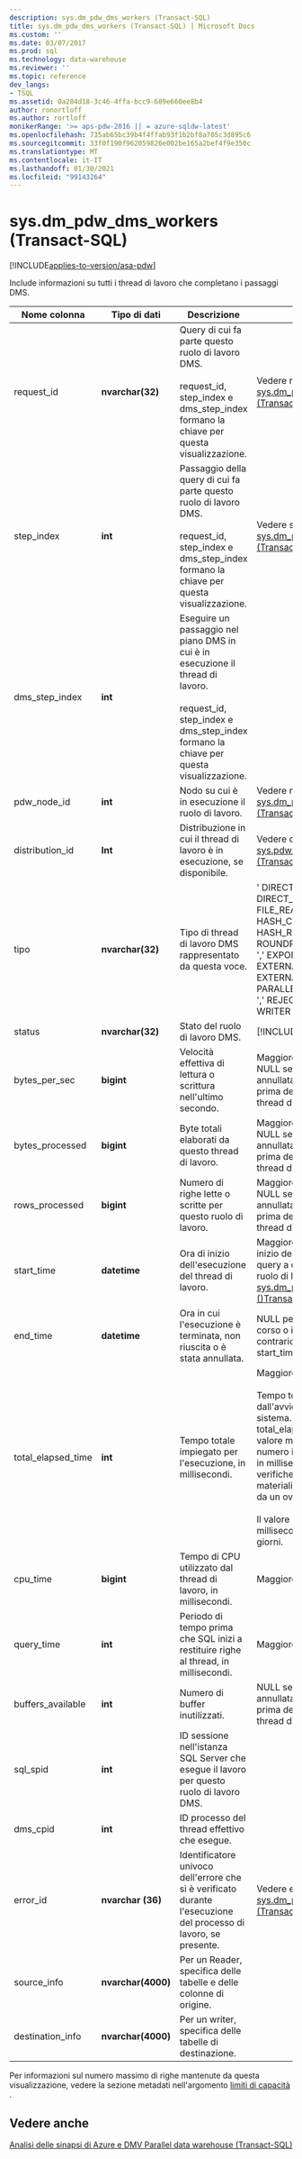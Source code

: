 ```yaml
---
description: sys.dm_pdw_dms_workers (Transact-SQL)
title: sys.dm_pdw_dms_workers (Transact-SQL) | Microsoft Docs
ms.custom: ''
ms.date: 03/07/2017
ms.prod: sql
ms.technology: data-warehouse
ms.reviewer: ''
ms.topic: reference
dev_langs:
- TSQL
ms.assetid: 0a284d18-3c46-4ffa-bcc9-689e660ee8b4
author: ronortloff
ms.author: rortloff
monikerRange: '>= aps-pdw-2016 || = azure-sqldw-latest'
ms.openlocfilehash: 735ab65bc39b4f4ffab93f1b2bf8a705c3d895c6
ms.sourcegitcommit: 33f0f190f962059826e002be165a2bef4f9e350c
ms.translationtype: MT
ms.contentlocale: it-IT
ms.lasthandoff: 01/30/2021
ms.locfileid: "99143264"
---
```

# <a name="sysdm_pdw_dms_workers-transact-sql"></a>sys.dm_pdw_dms_workers (Transact-SQL)
[!INCLUDE[applies-to-version/asa-pdw](../../includes/applies-to-version/asa-pdw.md)]

  Include informazioni su tutti i thread di lavoro che completano i passaggi DMS.  
  
|Nome colonna|Tipo di dati|Descrizione|Range|  
|-----------------|---------------|-----------------|-----------|  
|request_id|**nvarchar(32)**|Query di cui fa parte questo ruolo di lavoro DMS.<br /><br /> request_id, step_index e dms_step_index formano la chiave per questa visualizzazione.|Vedere request_id in [sys.dm_pdw_exec_requests &#40;Transact-SQL&#41;](../../relational-databases/system-dynamic-management-views/sys-dm-pdw-exec-requests-transact-sql.md).|  
|step_index|**int**|Passaggio della query di cui fa parte questo ruolo di lavoro DMS.<br /><br /> request_id, step_index e dms_step_index formano la chiave per questa visualizzazione.|Vedere step_index in [sys.dm_pdw_request_steps &#40;Transact-SQL&#41;](../../relational-databases/system-dynamic-management-views/sys-dm-pdw-request-steps-transact-sql.md).|  
|dms_step_index|**int**|Eseguire un passaggio nel piano DMS in cui è in esecuzione il thread di lavoro.<br /><br /> request_id, step_index e dms_step_index formano la chiave per questa visualizzazione.||  
|pdw_node_id|**int**|Nodo su cui è in esecuzione il ruolo di lavoro.|Vedere node_id in [sys.dm_pdw_nodes &#40;Transact-SQL&#41;](../../relational-databases/system-dynamic-management-views/sys-dm-pdw-nodes-transact-sql.md).|  
|distribution_id|**Int**|Distribuzione in cui il thread di lavoro è in esecuzione, se disponibile.|Vedere distribution_id in [sys.pdw_distributions &#40;Transact-SQL&#41;](../../relational-databases/system-catalog-views/sys-pdw-distributions-transact-sql.md).|  
|tipo|**nvarchar(32)**|Tipo di thread di lavoro DMS rappresentato da questa voce.|' DIRECT_CONVERTER ',' DIRECT_READER ',' FILE_READER ',' HASH_CONVERTER ',' HASH_READER ',' ROUNDROBIN_CONVERTER ',' EXPORT_READER ',' EXTERNAL_READER ',' EXTERNAL_WRITER ',' PARALLEL_COPY_READER ',' REJECT_WRITER ',' WRITER '|  
|status|**nvarchar(32)**|Stato del ruolo di lavoro DMS.|[!INCLUDE[ssInfoNA](../../includes/ssinfona-md.md)]|  
|bytes_per_sec|**bigint**|Velocità effettiva di lettura o scrittura nell'ultimo secondo.|Maggiore o uguale a 0. NULL se la query è stata annullata o non riuscita prima dell'esecuzione del thread di lavoro.|  
|bytes_processed|**bigint**|Byte totali elaborati da questo thread di lavoro.|Maggiore o uguale a 0. NULL se la query è stata annullata o non riuscita prima dell'esecuzione del thread di lavoro.|  
|rows_processed|**bigint**|Numero di righe lette o scritte per questo ruolo di lavoro.|Maggiore o uguale a 0. NULL se la query è stata annullata o non riuscita prima dell'esecuzione del thread di lavoro.|  
|start_time|**datetime**|Ora di inizio dell'esecuzione del thread di lavoro.|Maggiore o uguale all'ora di inizio del passaggio della query a cui appartiene il ruolo di lavoro. Vedere [sys.dm_pdw_request_steps &#40;&#41;Transact-SQL ](../../relational-databases/system-dynamic-management-views/sys-dm-pdw-request-steps-transact-sql.md).|  
|end_time|**datetime**|Ora in cui l'esecuzione è terminata, non riuscita o è stata annullata.|NULL per i ruoli di lavoro in corso o in coda. In caso contrario, maggiore di start_time.|  
|total_elapsed_time|**int**|Tempo totale impiegato per l'esecuzione, in millisecondi.|Maggiore o uguale a 0.<br /><br /> Tempo totale trascorso dall'avvio o dal riavvio del sistema. Se total_elapsed_time supera il valore massimo per un numero intero (24,8 giorni in millisecondi), si verificherà un errore di materializzazione causato da un overflow.<br /><br /> Il valore massimo in millisecondi equivale a 24,8 giorni.|  
|cpu_time|**bigint**|Tempo di CPU utilizzato dal thread di lavoro, in millisecondi.|Maggiore o uguale a 0.|  
|query_time|**int**|Periodo di tempo prima che SQL inizi a restituire righe al thread, in millisecondi.|Maggiore o uguale a 0.|  
|buffers_available|**int**|Numero di buffer inutilizzati.| NULL se la query è stata annullata o non riuscita prima dell'esecuzione del thread di lavoro.|  
|sql_spid|**int**|ID sessione nell'istanza SQL Server che esegue il lavoro per questo ruolo di lavoro DMS.||  
|dms_cpid|**int**|ID processo del thread effettivo che esegue.||  
|error_id|**nvarchar (36)**|Identificatore univoco dell'errore che si è verificato durante l'esecuzione del processo di lavoro, se presente.|Vedere error_id in [sys.dm_pdw_request_steps &#40;Transact-SQL&#41;](../../relational-databases/system-dynamic-management-views/sys-dm-pdw-request-steps-transact-sql.md).|  
|source_info|**nvarchar(4000)**|Per un Reader, specifica delle tabelle e delle colonne di origine.||  
|destination_info|**nvarchar(4000)**|Per un writer, specifica delle tabelle di destinazione.||  
  
 Per informazioni sul numero massimo di righe mantenute da questa visualizzazione, vedere la sezione metadati nell'argomento [limiti di capacità](/azure/sql-data-warehouse/sql-data-warehouse-service-capacity-limits#metadata) .  
  
## <a name="see-also"></a>Vedere anche  
 [Analisi delle sinapsi di Azure e DMV Parallel data warehouse &#40;Transact-SQL&#41;](../../relational-databases/system-dynamic-management-views/sql-and-parallel-data-warehouse-dynamic-management-views.md)  
  
  
